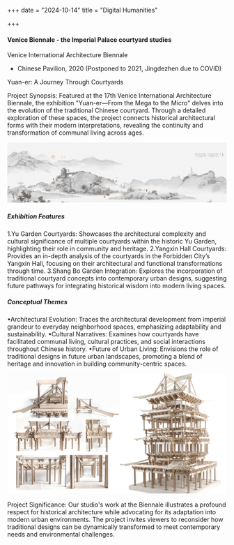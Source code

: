 +++
date = "2024-10-14"
title = "Digital Humanities"

+++


#### Venice Biennale - the Imperial Palace courtyard studies

Venice International Architecture Biennale 
- Chinese Pavilion, 2020 (Postponed to 2021, Jingdezhen due to COVID)

Yuan-er: A Journey Through Courtyards

Project Synopsis: Featured at the 17th Venice International Architecture Biennale, the exhibition "Yuan-er—From the Mega to the Micro" delves into the evolution of the traditional Chinese courtyard. Through a detailed exploration of these spaces, the project connects historical architectural forms with their modern interpretations, revealing the continuity and transformation of communal living across ages.

![about](/images/pic13.jpg)
##### Exhibition Features
1.Yu Garden Courtyards: Showcases the architectural complexity and cultural significance of multiple courtyards within the historic Yu Garden, highlighting their role in community and heritage.
2.Yangxin Hall Courtyards: Provides an in-depth analysis of the courtyards in the Forbidden City’s Yangxin Hall, focusing on their architectural and functional transformations through time.
3.Shang Bo Garden Integration: Explores the incorporation of traditional courtyard concepts into contemporary urban designs, suggesting future pathways for integrating historical wisdom into modern living spaces.


##### Conceptual Themes                  

•Architectural Evolution: Traces the architectural development from imperial grandeur to everyday neighborhood spaces, emphasizing adaptability and sustainability.
•Cultural Narratives: Examines how courtyards have facilitated communal living, cultural practices, and social interactions throughout Chinese history.
•Future of Urban Living: Envisions the role of traditional designs in future urban landscapes, promoting a blend of heritage and innovation in building community-centric spaces.


![about](/images/pic14.jpg)

Project Significance: Our studio's work at the Biennale illustrates a profound respect for historical architecture while advocating for its adaptation into modern urban environments. The project invites viewers to reconsider how traditional designs can be dynamically transformed to meet contemporary needs and environmental challenges.